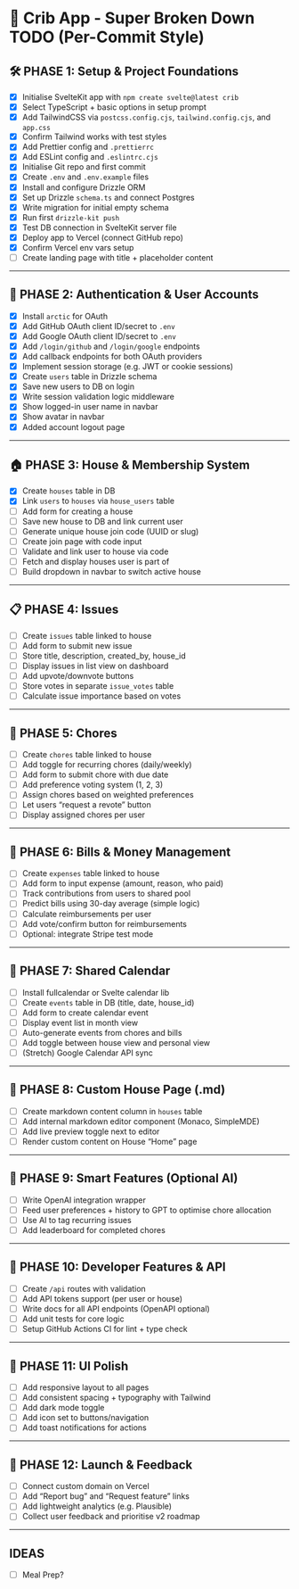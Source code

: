 # 🧱 Crib App - Super Broken Down TODO (Per-Commit Style)

## 🛠️ PHASE 1: Setup & Project Foundations

- [x] Initialise SvelteKit app with `npm create svelte@latest crib`
- [x] Select TypeScript + basic options in setup prompt
- [x] Add TailwindCSS via `postcss.config.cjs`, `tailwind.config.cjs`, and `app.css`
- [x] Confirm Tailwind works with test styles
- [x] Add Prettier config and `.prettierrc`
- [x] Add ESLint config and `.eslintrc.cjs`
- [x] Initialise Git repo and first commit
- [x] Create `.env` and `.env.example` files
- [x] Install and configure Drizzle ORM
- [x] Set up Drizzle `schema.ts` and connect Postgres
- [x] Write migration for initial empty schema
- [x] Run first `drizzle-kit push`
- [x] Test DB connection in SvelteKit server file
- [x] Deploy app to Vercel (connect GitHub repo)
- [x] Confirm Vercel env vars setup
- [ ] Create landing page with title + placeholder content

---

## 👥 PHASE 2: Authentication & User Accounts

- [x] Install `arctic` for OAuth
- [x] Add GitHub OAuth client ID/secret to `.env`
- [x] Add Google OAuth client ID/secret to `.env`
- [x] Add `/login/github` and `/login/google` endpoints
- [x] Add callback endpoints for both OAuth providers
- [x] Implement session storage (e.g. JWT or cookie sessions)
- [x] Create `users` table in Drizzle schema
- [x] Save new users to DB on login
- [x] Write session validation logic middleware
- [x] Show logged-in user name in navbar
- [x] Show avatar in navbar
- [x] Added account logout page

---

## 🏠 PHASE 3: House & Membership System

- [x] Create `houses` table in DB
- [x] Link `users` to `houses` via `house_users` table
- [ ] Add form for creating a house
- [ ] Save new house to DB and link current user
- [ ] Generate unique house join code (UUID or slug)
- [ ] Create join page with code input
- [ ] Validate and link user to house via code
- [ ] Fetch and display houses user is part of
- [ ] Build dropdown in navbar to switch active house

---

## 📋 PHASE 4: Issues

- [ ] Create `issues` table linked to house
- [ ] Add form to submit new issue
- [ ] Store title, description, created_by, house_id
- [ ] Display issues in list view on dashboard
- [ ] Add upvote/downvote buttons
- [ ] Store votes in separate `issue_votes` table
- [ ] Calculate issue importance based on votes

---

## 🧼 PHASE 5: Chores

- [ ] Create `chores` table linked to house
- [ ] Add toggle for recurring chores (daily/weekly)
- [ ] Add form to submit chore with due date
- [ ] Add preference voting system (1, 2, 3)
- [ ] Assign chores based on weighted preferences
- [ ] Let users “request a revote” button
- [ ] Display assigned chores per user

---

## 💸 PHASE 6: Bills & Money Management

- [ ] Create `expenses` table linked to house
- [ ] Add form to input expense (amount, reason, who paid)
- [ ] Track contributions from users to shared pool
- [ ] Predict bills using 30-day average (simple logic)
- [ ] Calculate reimbursements per user
- [ ] Add vote/confirm button for reimbursements
- [ ] Optional: integrate Stripe test mode

---

## 📆 PHASE 7: Shared Calendar

- [ ] Install fullcalendar or Svelte calendar lib
- [ ] Create `events` table in DB (title, date, house_id)
- [ ] Add form to create calendar event
- [ ] Display event list in month view
- [ ] Auto-generate events from chores and bills
- [ ] Add toggle between house view and personal view
- [ ] (Stretch) Google Calendar API sync

---

## 📄 PHASE 8: Custom House Page (.md)

- [ ] Create markdown content column in `houses` table
- [ ] Add internal markdown editor component (Monaco, SimpleMDE)
- [ ] Add live preview toggle next to editor
- [ ] Render custom content on House “Home” page

---

## 🧠 PHASE 9: Smart Features (Optional AI)

- [ ] Write OpenAI integration wrapper
- [ ] Feed user preferences + history to GPT to optimise chore allocation
- [ ] Use AI to tag recurring issues
- [ ] Add leaderboard for completed chores

---

## 🔐 PHASE 10: Developer Features & API

- [ ] Create `/api` routes with validation
- [ ] Add API tokens support (per user or house)
- [ ] Write docs for all API endpoints (OpenAPI optional)
- [ ] Add unit tests for core logic
- [ ] Setup GitHub Actions CI for lint + type check

---

## 🎨 PHASE 11: UI Polish

- [ ] Add responsive layout to all pages
- [ ] Add consistent spacing + typography with Tailwind
- [ ] Add dark mode toggle
- [ ] Add icon set to buttons/navigation
- [ ] Add toast notifications for actions

---

## 🚀 PHASE 12: Launch & Feedback

- [ ] Connect custom domain on Vercel
- [ ] Add “Report bug” and “Request feature” links
- [ ] Add lightweight analytics (e.g. Plausible)
- [ ] Collect user feedback and prioritise v2 roadmap

---

## IDEAS

- [ ] Meal Prep?
